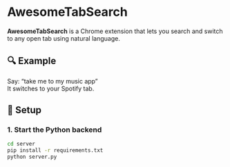 # AwesomeTabSearch

**AwesomeTabSearch** is a Chrome extension that lets you search and switch to any open tab using natural language.

## 🔍 Example

Say: “take me to my music app”  
It switches to your Spotify tab.

## 🚀 Setup

### 1. Start the Python backend

```bash
cd server
pip install -r requirements.txt
python server.py
